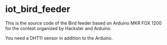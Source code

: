 # iot_bird_feeder

This is the source code of the Bird feeder based on Arduino MKR FOX 1200 for the contest organized by Hackster and Arduino.

You need a DHT11 sensor in addition to the Arduino.
